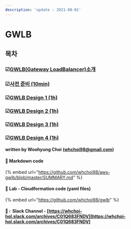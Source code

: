 ```yaml
---
description: 'update : 2021-08-01'
---
```


# GWLB

## 목차 

### ☑[GWLB\(Gateway LoadBalancer\)소개](gwlb-overview.md)

### ☑[사전 준비 \(10min\)](prepare.md)

### ☑[GWLB Design 1 \(1h\)](gwlb-design1.md)

### ☑[GWLB Design 2 \(1h\)](gwlb-design2.md)

### ☑[GWLB Design 3 \(1h\)](gwlb-design3.md)

### ☑[GWLB Design 4 \(1h\)](gwlb-design4.md)



#### written by Woohyung Choi \(whchoi98@gmail.com\)

#### 📔 Markdown code

{% embed url="https://github.com/whchoi98/aws-gwlb/blob/master/SUMMARY.md" %}

####  📔 Lab - Cloudformation code \(yaml files\)

{% embed url="https://github.com/whchoi98/gwlb" %}

####  🙋♀ Slack Channel - [https://whchoi-hol.slack.com/archives/C01Q683FNDV](https://whchoi-hol.slack.com/archives/C01Q683FNDV)







